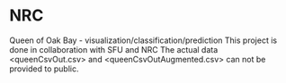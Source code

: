 # NRC
Queen of Oak Bay - visualization/classification/prediction
This project is done in collaboration with SFU and NRC
The actual data <queenCsvOut.csv> and <queenCsvOutAugmented.csv> can not be provided to public.
